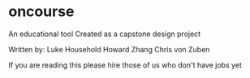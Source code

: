 # oncourse

An educational tool
Created as a capstone design project

Written by:
Luke Household
Howard Zhang
Chris von Zuben

If you are reading this please hire those of us who don't have jobs yet

